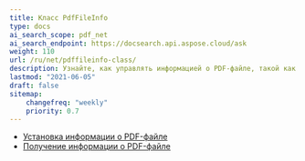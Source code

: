 ```yaml
---
title: Класс PdfFileInfo
type: docs
ai_search_scope: pdf_net
ai_search_endpoint: https://docsearch.api.aspose.cloud/ask
weight: 110
url: /ru/net/pdffileinfo-class/
description: Узнайте, как управлять информацией о PDF-файле, такой как свойства и метаданные, с помощью класса PDFFileInfo в .NET.
lastmod: "2021-06-05"
draft: false
sitemap:
    changefreq: "weekly"
    priority: 0.7
---
```

- [Установка информации о PDF-файле](/pdf/net/установка-информации-о-pdf-файле/)
- [Получение информации о PDF-файле](/pdf/net/получение-информации-о-pdf-файле/)